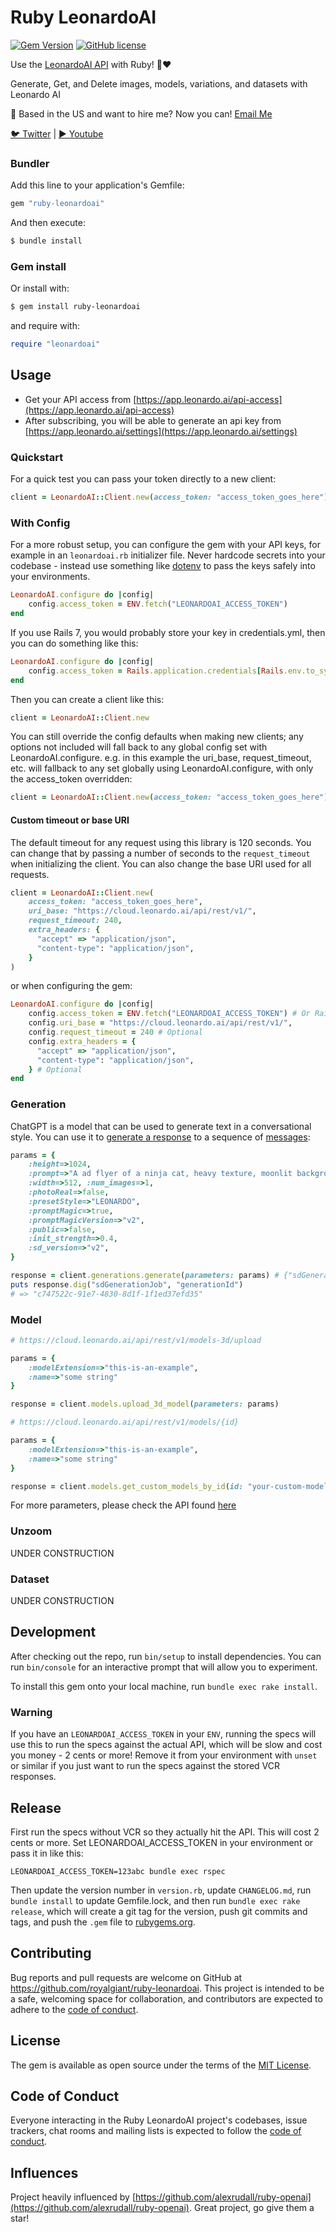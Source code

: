 # Ruby LeonardoAI

[![Gem Version](https://badge.fury.io/rb/ruby-openai.svg)](https://badge.fury.io/rb/ruby-leonardoai)
[![GitHub license](https://img.shields.io/badge/license-MIT-blue.svg)](https://github.com/royalgiant/ruby-leonardoai/blob/main/LICENSE.txt)

Use the [LeonardoAI API](https://docs.leonardo.ai/reference/getuserself) with Ruby! 🤖❤️

Generate, Get, and Delete images, models, variations, and datasets with Leonardo AI

🚢 Based in the US and want to hire me? Now you can! [Email Me](mailto:donaldlee50@gmail.com)

[🐦 Twitter](https://twitter.com/donaldlee50) | [▶️ Youtube](https://youtube.com/c/donaldleecrypto) 

### Bundler

Add this line to your application's Gemfile:

```ruby
gem "ruby-leonardoai"
```

And then execute:

```bash
$ bundle install
```

### Gem install

Or install with:

```bash
$ gem install ruby-leonardoai
```

and require with:

```ruby
require "leonardoai"
```

## Usage

- Get your API access from [https://app.leonardo.ai/api-access](https://app.leonardo.ai/api-access)
- After subscribing, you will be able to generate an api key from [https://app.leonardo.ai/settings](https://app.leonardo.ai/settings)

### Quickstart

For a quick test you can pass your token directly to a new client:

```ruby
client = LeonardoAI::Client.new(access_token: "access_token_goes_here")
```

### With Config

For a more robust setup, you can configure the gem with your API keys, for example in an `leonardoai.rb` initializer file. Never hardcode secrets into your codebase - instead use something like [dotenv](https://github.com/motdotla/dotenv) to pass the keys safely into your environments.

```ruby
LeonardoAI.configure do |config|
    config.access_token = ENV.fetch("LEONARDOAI_ACCESS_TOKEN")
end
```
If you use Rails 7, you would probably store your key in credentials.yml, then you can do something like this:
```ruby
LeonardoAI.configure do |config|
    config.access_token = Rails.application.credentials[Rails.env.to_sym].dig(:leonardoai, :api_key)
end
```

Then you can create a client like this:

```ruby
client = LeonardoAI::Client.new
```

You can still override the config defaults when making new clients; any options not included will fall back to any global config set with LeonardoAI.configure. e.g. in this example the uri_base, request_timeout, etc. will fallback to any set globally using LeonardoAI.configure, with only the access_token overridden:

```ruby
client = LeonardoAI::Client.new(access_token: "access_token_goes_here")
```

#### Custom timeout or base URI

The default timeout for any request using this library is 120 seconds. You can change that by passing a number of seconds to the `request_timeout` when initializing the client. You can also change the base URI used for all requests.

```ruby
client = LeonardoAI::Client.new(
    access_token: "access_token_goes_here",
    uri_base: "https://cloud.leonardo.ai/api/rest/v1/",
    request_timeout: 240,
    extra_headers: {
      "accept" => "application/json",
      "content-type": "application/json",
    }
)
```

or when configuring the gem:

```ruby
LeonardoAI.configure do |config|
    config.access_token = ENV.fetch("LEONARDOAI_ACCESS_TOKEN") # Or Rails.application.credentials[Rails.env.to_sym].dig(:leonardoai, :api_key) for Rails 7
    config.uri_base = "https://cloud.leonardo.ai/api/rest/v1/",
    config.request_timeout = 240 # Optional
    config.extra_headers = {
      "accept" => "application/json",
      "content-type": "application/json",
    } # Optional
end
```

### Generation

ChatGPT is a model that can be used to generate text in a conversational style. You can use it to [generate a response](https://platform.openai.com/docs/api-reference/chat/create) to a sequence of [messages](https://platform.openai.com/docs/guides/chat/introduction):

```ruby
params = {
    :height=>1024, 
    :prompt=>"A ad flyer of a ninja cat, heavy texture, moonlit background, circle design, tshirt design, pen and ink style", 
    :width=>512, :num_images=>1, 
    :photoReal=>false, 
    :presetStyle=>"LEONARDO", 
    :promptMagic=>true, 
    :promptMagicVersion=>"v2", 
    :public=>false, 
    :init_strength=>0.4, 
    :sd_version=>"v2", 
}

response = client.generations.generate(parameters: params) # {"sdGenerationJob"=>{"generationId"=>"c747522c-91e7-4830-8d1f-1f1ed37efd35"}}
puts response.dig("sdGenerationJob", "generationId")
# => "c747522c-91e7-4830-8d1f-1f1ed37efd35"
```

### Model
```ruby
# https://cloud.leonardo.ai/api/rest/v1/models-3d/upload

params = {
    :modelExtension=>"this-is-an-example", 
    :name=>"some string"
}

response = client.models.upload_3d_model(parameters: params) 
```

```ruby
# https://cloud.leonardo.ai/api/rest/v1/models/{id}

params = {
    :modelExtension=>"this-is-an-example", 
    :name=>"some string"
}

response = client.models.get_custom_models_by_id(id: "your-custom-model-id-here") 
```

For more parameters, please check the API found [here](https://docs.leonardo.ai/reference/post_models-3d-upload)

### Unzoom
UNDER CONSTRUCTION

### Dataset
UNDER CONSTRUCTION

## Development

After checking out the repo, run `bin/setup` to install dependencies. You can run `bin/console` for an interactive prompt that will allow you to experiment.

To install this gem onto your local machine, run `bundle exec rake install`.

### Warning

If you have an `LEONARDOAI_ACCESS_TOKEN` in your `ENV`, running the specs will use this to run the specs against the actual API, which will be slow and cost you money - 2 cents or more! Remove it from your environment with `unset` or similar if you just want to run the specs against the stored VCR responses.

## Release

First run the specs without VCR so they actually hit the API. This will cost 2 cents or more. Set LEONARDOAI_ACCESS_TOKEN in your environment or pass it in like this:

```
LEONARDOAI_ACCESS_TOKEN=123abc bundle exec rspec
```

Then update the version number in `version.rb`, update `CHANGELOG.md`, run `bundle install` to update Gemfile.lock, and then run `bundle exec rake release`, which will create a git tag for the version, push git commits and tags, and push the `.gem` file to [rubygems.org](https://rubygems.org).

## Contributing

Bug reports and pull requests are welcome on GitHub at <https://github.com/royalgiant/ruby-leonardoai>. This project is intended to be a safe, welcoming space for collaboration, and contributors are expected to adhere to the [code of conduct](https://github.com/royalgiant/ruby-leonardoai/blob/main/CODE_OF_CONDUCT.md).

## License

The gem is available as open source under the terms of the [MIT License](https://opensource.org/licenses/MIT).

## Code of Conduct

Everyone interacting in the Ruby LeonardoAI project's codebases, issue trackers, chat rooms and mailing lists is expected to follow the [code of conduct](https://github.com/royalgiant/ruby-leonardoai/blob/main/CODE_OF_CONDUCT.md).

## Influences
Project heavily influenced by [https://github.com/alexrudall/ruby-openai](https://github.com/alexrudall/ruby-openai). Great project, go give them a star!